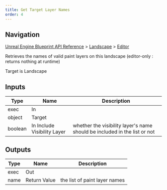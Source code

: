```yaml
---
title: Get Target Layer Names
order: 4
---
```

## Navigation

[Unreal Engine Blueprint API Reference](https://dev.epicgames.com/documentation/en-us/unreal-engine/BlueprintAPI) > [Landscape](https://dev.epicgames.com/documentation/en-us/unreal-engine/BlueprintAPI/Landscape) > [Editor](https://dev.epicgames.com/documentation/en-us/unreal-engine/BlueprintAPI/Landscape/Editor)

Retrieves the names of valid paint layers on this landscape (editor-only : returns nothing at runtime)

Target is Landscape

## Inputs

| Type | Name | Description |
| --- | --- | --- |
| exec | In |  |
| object | Target |  |
| boolean | In Include Visibility Layer | whether the visibility layer's name should be included in the list or not |

## Outputs

| Type | Name | Description |
| --- | --- | --- |
| exec | Out |  |
| name | Return Value | the list of paint layer names |
